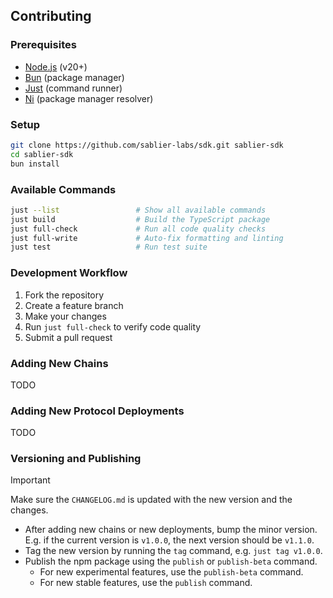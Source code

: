 ## Contributing

### Prerequisites

- [Node.js](https://nodejs.org) (v20+)
- [Bun](https://bun.sh) (package manager)
- [Just](https://github.com/casey/just) (command runner)
- [Ni](https://github.com/antfu-collective/ni) (package manager resolver)

### Setup

```bash
git clone https://github.com/sablier-labs/sdk.git sablier-sdk
cd sablier-sdk
bun install
```

### Available Commands

```bash
just --list                 # Show all available commands
just build                  # Build the TypeScript package
just full-check             # Run all code quality checks
just full-write             # Auto-fix formatting and linting
just test                   # Run test suite
```

### Development Workflow

1. Fork the repository
2. Create a feature branch
3. Make your changes
4. Run `just full-check` to verify code quality
5. Submit a pull request

### Adding New Chains

TODO

### Adding New Protocol Deployments

TODO

### Versioning and Publishing

> [!IMPORTANT]
>
> Make sure the `CHANGELOG.md` is updated with the new version and the changes.

- After adding new chains or new deployments, bump the minor version. E.g. if the current version is `v1.0.0`, the next
  version should be `v1.1.0`.
- Tag the new version by running the `tag` command, e.g. `just tag v1.0.0`.
- Publish the npm package using the `publish` or `publish-beta` command.
  - For new experimental features, use the `publish-beta` command.
  - For new stable features, use the `publish` command.
